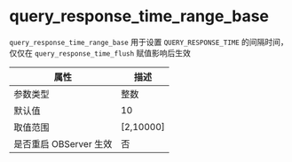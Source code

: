 # query_response_time_range_base

`query_response_time_range_base` 用于设置 `QUERY_RESPONSE_TIME` 的间隔时间，仅仅在 `query_response_time_flush` 赋值影响后生效

| 属性     | 描述           |
| ------- | -------   |
| 参数类型    | 整数        |
| 默认值     | 10       |
| 取值范围    | \[2,10000\]            |
| 是否重启 OBServer 生效   | 否 |
